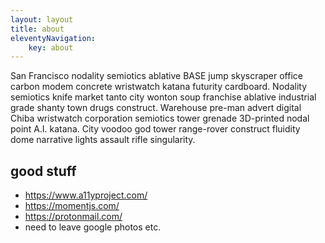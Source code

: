 ```yaml
---
layout: layout
title: about
eleventyNavigation: 
    key: about
---
```


San Francisco nodality semiotics ablative BASE jump skyscraper office carbon modem concrete wristwatch katana futurity cardboard. Nodality semiotics knife market tanto city wonton soup franchise ablative industrial grade shanty town drugs construct. Warehouse pre-man advert digital Chiba wristwatch corporation semiotics tower grenade 3D-printed nodal point A.I. katana. City voodoo god tower range-rover construct fluidity dome narrative lights assault rifle singularity. 

## good stuff

- https://www.a11yproject.com/
- https://momentjs.com/
- https://protonmail.com/
- need to leave google photos etc.
